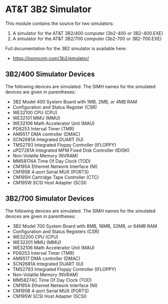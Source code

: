 AT&T 3B2 Simulator
==================

This module contains the source for two simulators:

1. A simulator for the AT&T 3B2/400 computer (3b2-400 or 3B2-400.EXE)
2. A simulator for the AT&T 3B2/700 computer (3b2-700 or 3B2-700.EXE)

Full documentation for the 3B2 simulator is available here:

  - https://loomcom.com/3b2/emulator/

3B2/400 Simulator Devices
-------------------------

The following devices are simulated. The SIMH names for the simulated
devices are given in parentheses:

  - 3B2 Model 400 System Board with 1MB, 2MB, or 4MB RAM
  - Configuration and Status Register (CSR)
  - WE32100 CPU (CPU)
  - WE32101 MMU (MMU)
  - WE32106 Math Accelerator Unit (MAU)
  - PD8253 Interval Timer (TMR)
  - AM9517 DMA controller (DMAC)
  - SCN2681A Integrated DUART (IU)
  - TMS2793 Integrated Floppy Controller (IFLOPPY)
  - uPD7261A Integrated MFM Fixed Disk Controller (IDISK)
  - Non-Volatile Memory (NVRAM)
  - MM58174A Time Of Day Clock (TOD)
  - CM195A Ethernet Network Interface (NI)
  - CM195B 4-port Serial MUX (PORTS)
  - CM195H Cartridge Tape Controller (CTC)
  - CM195W SCSI Host Adapter (SCSI)

3B2/700 Simulator Devices
-------------------------

The following devices are simulated. The SIMH names for the simulated
devices are given in parentheses:

  - 3B2 Model 700 System Board with 8MB, 16MB, 32MB, or 64MB RAM
  - Configuration and Status Registers (CSR)
  - WE32200 CPU (CPU)
  - WE32201 MMU (MMU)
  - WE32106 Math Accelerator Unit (MAU)
  - PD8253 Interval Timer (TMR)
  - AM9517 DMA controller (DMAC)
  - SCN2681A Integrated DUART (IU)
  - TMS2793 Integrated Floppy Controller (IFLOPPY)
  - Non-Volatile Memory (NVRAM)
  - MM58274C Time Of Day Clock (TOD)
  - CM195A Ethernet Network Interface (NI)
  - CM195B 4-port Serial MUX (PORTS)
  - CM195W SCSI Host Adapter (SCSI)
